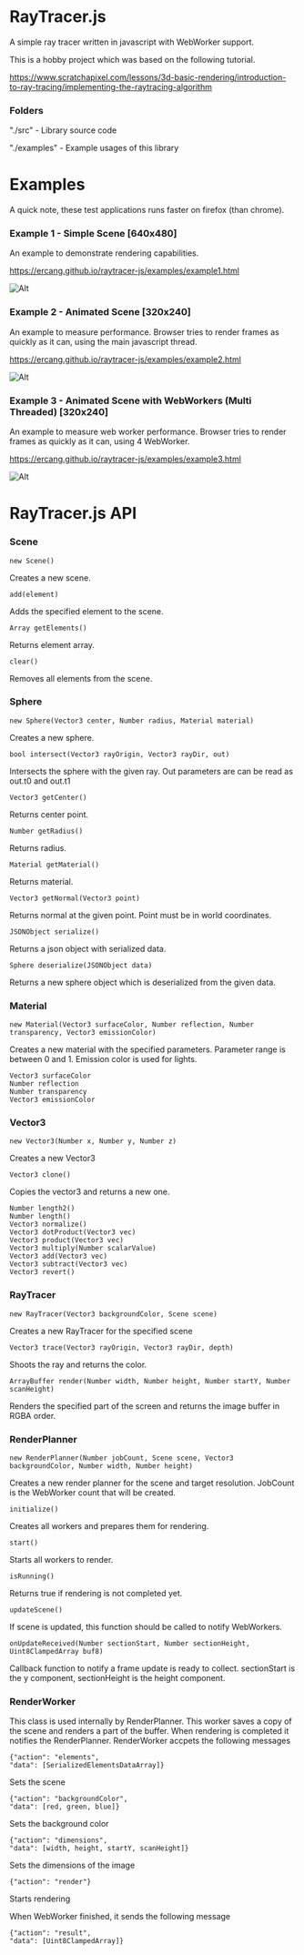 # RayTracer.js
A simple ray tracer written in javascript with WebWorker support.

This is a hobby project which was based on the following tutorial.

https://www.scratchapixel.com/lessons/3d-basic-rendering/introduction-to-ray-tracing/implementing-the-raytracing-algorithm

### Folders
"./src" - Library source code

"./examples" - Example usages of this library

# Examples

A quick note, these test applications runs faster on firefox (than chrome).

### Example 1 - Simple Scene [640x480]

An example to demonstrate rendering capabilities.

https://ercang.github.io/raytracer-js/examples/example1.html

![Alt](https://ercang.github.io/raytracer-js/images/example1.png "Example 1 - Simple Scene [640x480]")


### Example 2 - Animated Scene [320x240]

An example to measure performance. Browser tries to render frames as quickly as it can, using the main javascript thread.

https://ercang.github.io/raytracer-js/examples/example2.html

![Alt](https://ercang.github.io/raytracer-js/images/example2.png "Example 2 - Animated Scene [320x240]")


### Example 3 - Animated Scene with WebWorkers (Multi Threaded) [320x240]

An example to measure web worker performance. Browser tries to render frames as quickly as it can, using 4 WebWorker.

https://ercang.github.io/raytracer-js/examples/example3.html

![Alt](https://ercang.github.io/raytracer-js/images/example3.png "Example 3 - Animated Scene with WebWorkers (Multi Threaded) [320x240]")

# RayTracer.js API
### Scene
```
new Scene()
```
Creates a new scene.

```
add(element)
```
Adds the specified element to the scene.

```
Array getElements()
```
Returns element array.

```
clear()
```
Removes all elements from the scene.

### Sphere
```
new Sphere(Vector3 center, Number radius, Material material)
```
Creates a new sphere.

```
bool intersect(Vector3 rayOrigin, Vector3 rayDir, out)
```
Intersects the sphere with the given ray.
Out parameters are can be read as out.t0 and out.t1

```
Vector3 getCenter()
```
Returns center point.

```
Number getRadius()
```
Returns radius.

```
Material getMaterial()
```
Returns material.

```
Vector3 getNormal(Vector3 point)
```
Returns normal at the given point. Point must be in world coordinates.

```
JSONObject serialize()
```
Returns a json object with serialized data.

```
Sphere deserialize(JSONObject data)
```
Returns a new sphere object which is deserialized from the given data.

### Material
```
new Material(Vector3 surfaceColor, Number reflection, Number transparency, Vector3 emissionColor)
```
Creates a new material with the specified parameters.
Parameter range is between 0 and 1.
Emission color is used for lights.

```
Vector3 surfaceColor
Number reflection
Number transparency
Vector3 emissionColor
```

### Vector3
```
new Vector3(Number x, Number y, Number z)
```
Creates a new Vector3

```
Vector3 clone()
```
Copies the vector3 and returns a new one.

```
Number length2()
Number length()
Vector3 normalize()
Vector3 dotProduct(Vector3 vec)
Vector3 product(Vector3 vec)
Vector3 multiply(Number scalarValue)
Vector3 add(Vector3 vec)
Vector3 subtract(Vector3 vec)
Vector3 revert()
```

### RayTracer
```
new RayTracer(Vector3 backgroundColor, Scene scene)
```
Creates a new RayTracer for the specified scene

```
Vector3 trace(Vector3 rayOrigin, Vector3 rayDir, depth)
```
Shoots the ray and returns the color.

```
ArrayBuffer render(Number width, Number height, Number startY, Number scanHeight)
```
Renders the specified part of the screen and returns the image buffer in RGBA order.

### RenderPlanner
```
new RenderPlanner(Number jobCount, Scene scene, Vector3 backgroundColor, Number width, Number height)
```
Creates a new render planner for the scene and target resolution. JobCount is the WebWorker count that will be created.

```
initialize()
```
Creates all workers and prepares them for rendering.

```
start()
```
Starts all workers to render.

```
isRunning()
```
Returns true if rendering is not completed yet.

```
updateScene()
```
If scene is updated, this function should be called to notify WebWorkers.

```
onUpdateReceived(Number sectionStart, Number sectionHeight, Uint8ClampedArray buf8)
```
Callback function to notify a frame update is ready to collect.
sectionStart is the y component, sectionHeight is the height component.

### RenderWorker
This class is used internally by RenderPlanner. This worker saves a copy of the scene and renders a part of the buffer.
When rendering is completed it notifies the RenderPlanner. RenderWorker accpets the following messages

```
{"action": "elements",
"data": [SerializedElementsDataArray]}
```
Sets the scene

 ```
{"action": "backgroundColor",
"data": [red, green, blue]}
```
Sets the background color

```
{"action": "dimensions",
"data": [width, height, startY, scanHeight]}
```
Sets the dimensions of the image

```
{"action": "render"}
```
Starts rendering

When WebWorker finished, it sends the following message
```
{"action": "result",
"data": [Uint8ClampedArray]}
```
